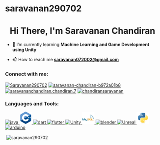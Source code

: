 # saravanan290702
<h1 align="center">Hi There, I'm Saravanan Chandiran</h1>

- 🔭 I’m currently learning **Machine Learning and Game Development using Unity**


- 📫 How to reach me **saravanan072002@gmail.com**

<h3 align="left">Connect with me:</h3>
<p align="left">
<a href="https://twitter.com/Saravanan290702" target="blank"><img align="center" src="https://raw.githubusercontent.com/rahuldkjain/github-profile-readme-generator/master/src/images/icons/Social/twitter.svg" alt="Saravanan290702" height="30" width="40" /></a>
<a href="https://www.linkedin.com/in/saravanan-chandiran-b972a01b8/" target="blank"><img align="center" src="https://raw.githubusercontent.com/rahuldkjain/github-profile-readme-generator/master/src/images/icons/Social/linked-in-alt.svg" alt="saravanan-chandiran-b972a01b8" height="30" width="40" /></a>
<a href="https://www.facebook.com/saravananchandiran.chandiran.7/" target="blank"><img align="center" src="https://raw.githubusercontent.com/rahuldkjain/github-profile-readme-generator/master/src/images/icons/Social/facebook.svg" alt="saravananchandiran.chandiran.7" height="30" width="40" /></a>
<a href="https://www.instagram.com/chandiransaravanan/" target="blank"><img align="center" src="https://raw.githubusercontent.com/rahuldkjain/github-profile-readme-generator/master/src/images/icons/Social/instagram.svg" alt="chandiransaravanan" height="30" width="40" /></a>
</p>

<h3 align="left">Languages and Tools:</h3>
<p align="left"> <a href="https://www.java.com/en/" target="_blank" rel="noreferrer"> <img src="https://cdn.jsdelivr.net/gh/devicons/devicon/icons/java/java-original-wordmark.svg" alt="java" width="40" height="40"/> </a> <a href="https://www.w3schools.com/cpp/" target="_blank" rel="noreferrer"> <img src="https://raw.githubusercontent.com/devicons/devicon/master/icons/cplusplus/cplusplus-original.svg" alt="cplusplus" width="40" height="40"/> </a> <a href="https://dart.dev" target="_blank" rel="noreferrer"> <img src="https://www.vectorlogo.zone/logos/dartlang/dartlang-icon.svg" alt="dart" width="40" height="40"/> </a> <a href="https://flutter.dev" target="_blank" rel="noreferrer"> <img src="https://www.vectorlogo.zone/logos/flutterio/flutterio-icon.svg" alt="flutter" width="40" height="40"/> </a> <a href="https://unity.com/" target="_blank" rel="noreferrer"> <img src="https://www.vectorlogo.zone/logos/unity3d/unity3d-ar21.svg" alt="Unity" width="60" height="40"/> </a> <a href="https://www.mysql.com/" target="_blank" rel="noreferrer"> <img src="https://raw.githubusercontent.com/devicons/devicon/master/icons/mysql/mysql-original-wordmark.svg" alt="mysql" width="40" height="40"/> </a> <a href="https://www.blender.org/" target="_blank" rel="noreferrer"> <img src="https://cdn.jsdelivr.net/gh/devicons/devicon/icons/blender/blender-original-wordmark.svg"/ alt="blender" width="60" height="70"/> </a> <a href="https://www.unrealengine.com/en-US" target="_blank" rel="noreferrer"> <img src="https://cdn.jsdelivr.net/gh/devicons/devicon/icons/unrealengine/unrealengine-original-wordmark.svg" alt="Unreal" width="60" height="60"/> </a> <a href="https://www.python.org" target="_blank" rel="noreferrer"> <img src="https://raw.githubusercontent.com/devicons/devicon/master/icons/python/python-original.svg" alt="python" width="40" height="40"/> </a> <a href="https://www.arduino.cc/" target="_blank" rel="noreferrer"> <img src="https://cdn.worldvectorlogo.com/logos/arduino-1.svg" alt="arduino" width="40" height="40"/> </a> </p>

<p>&nbsp;<img align="center" src="https://github-readme-stats.vercel.app/api?username=saravanan290702&show_icons=true&locale=en&theme=radical" alt="saravanan290702" /></p>
